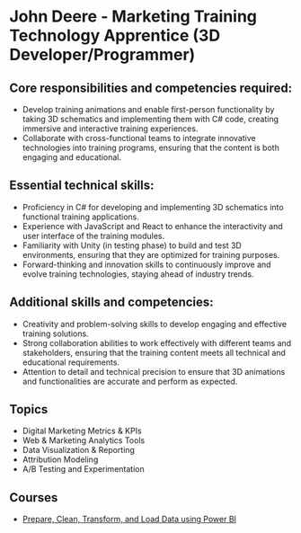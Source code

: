 # John Deere - Marketing Training Technology Apprentice (3D Developer/Programmer)

## Core responsibilities and competencies required:

- Develop training animations and enable first-person functionality by taking 3D schematics and implementing them with C# code, creating immersive and interactive training experiences.
- Collaborate with cross-functional teams to integrate innovative technologies into training programs, ensuring that the content is both engaging and educational.

## Essential technical skills:

- Proficiency in C# for developing and implementing 3D schematics into functional training applications.
- Experience with JavaScript and React to enhance the interactivity and user interface of the training modules.
- Familiarity with Unity (in testing phase) to build and test 3D environments, ensuring that they are optimized for training purposes.
- Forward-thinking and innovation skills to continuously improve and evolve training technologies, staying ahead of industry trends.

## Additional skills and competencies:

- Creativity and problem-solving skills to develop engaging and effective training solutions.
- Strong collaboration abilities to work effectively with different teams and stakeholders, ensuring that the training content meets all technical and educational requirements.
- Attention to detail and technical precision to ensure that 3D animations and functionalities are accurate and perform as expected.

## Topics

- Digital Marketing Metrics & KPIs
- Web & Marketing Analytics Tools
- Data Visualization & Reporting
- Attribution Modeling
- A/B Testing and Experimentation

## Courses

- [Prepare, Clean, Transform, and Load Data using Power BI](https://dpi.instructure.com/courses/301/assignments/2766) 
